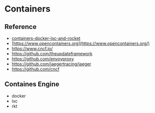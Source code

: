 # Containers

## Reference

* [containers-docker-lxc-and-rocket](https://sreeninet.wordpress.com/2015/02/02/containers-docker-lxc-and-rocket/)
* [https://www.opencontainers.org](https://www.opencontainers.org/)
* https://www.cncf.io/
* https://github.com/theupdateframework
* https://github.com/envoyproxy
* https://github.com/jaegertracing/jaeger
* https://github.com/cncf

## Containes Engine

* docker
* lxc
* rkt

